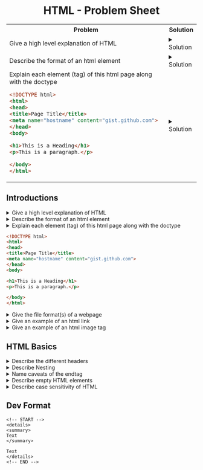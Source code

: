 <center> 
<h1> HTML - Problem Sheet </h1>
</center> 

<table style="width:100%">
<tr>
<th>Problem </th>
<th>Solution</th>
</tr>
<!-- START -->
<tr>
<td>
Give a high level explanation of HTML
</td>
<td>
<details>
<summary>
Solution
</summary> 

```
- HTML stands for Hyper Text Markup Language
- Language of Browser, tells browser how content should be rendered
```
</details>
</td>
</tr>
<!-- END -->

<!-- START -->
<tr>
<td>
Describe the format of an html element
</td>
<td>
<details>
<summary>
Solution
</summary> 

```
<tagname option1="value" option2="value"> Content </(close) tagname>
```
</details>
</td>
</tr>
<!-- END -->

<!-- START -->
<tr>
<td>
Explain each element (tag) of this html page along with the doctype

```html
<!DOCTYPE html>
<html>
<head>
<title>Page Title</title>
<meta name="hostname" content="gist.github.com">
</head>
<body>

<h1>This is a Heading</h1>
<p>This is a paragraph.</p>

</body>
</html>
```
</td>
<td>
<details>
<summary>
Solution
</summary> 

```
- Doctype defines that document is an HTML 5 Doc (There are elements specifics to html 5)
- The <html> element is the root element of an HTML page
- The <head> element contains meta information about the HTML page
- The <title> element specifies a title for the HTML page (which is shown in the browser's title bar or in the page's tab)
- The <body> element defines the document's body, and is a container for all the visible contents, such as headings, paragraphs, images, hyperlinks, tables, lists, etc.
- The <h1> element defines a large heading
- The <p> element defines a paragraph
```
</details>
</td>
</tr>
<!-- END -->


</table>

## Introductions
<!-- START -->
<details>
<summary>
Give a high level explanation of HTML
</summary> 

```
- HTML stands for Hyper Text Markup Language
- Language of Browser, tells browser how content should be rendered
```
</details>
<!-- END -->

<!-- START -->
<details>
<summary>
Describe the format of an html element
</summary> 

```
<tagname option1="value" option2="value"> Content </(close) tagname>
```
</details>
<!-- END -->

<!-- START -->
<details>
<summary>
Explain each element (tag) of this html page along with the doctype

```html
<!DOCTYPE html>
<html>
<head>
<title>Page Title</title>
<meta name="hostname" content="gist.github.com">
</head>
<body>

<h1>This is a Heading</h1>
<p>This is a paragraph.</p>

</body>
</html>
```
</summary> 

```
- Doctype defines that document is an HTML 5 Doc (There are elements specifics to html 5)
- The <html> element is the root element of an HTML page
- The <head> element contains meta information about the HTML page
- The <title> element specifies a title for the HTML page (which is shown in the browser's title bar or in the page's tab)
- The <body> element defines the document's body, and is a container for all the visible contents, such as headings, paragraphs, images, hyperlinks, tables, lists, etc.
- The <h1> element defines a large heading
- The <p> element defines a paragraph
```
</details>
<!-- END -->

<!-- START -->
<details>
<summary>
Give the file format(s) of a webpage
</summary> 

```
.html and .htm with the only difference being in the name
```
</details>
<!-- END -->

<!-- START -->
<details>
<summary>
Give an example of an html link
</summary> 

```
<a href="https://www.w3schools.com">This is a link</a>
```
</details>
<!-- END -->

<!-- START -->
<details>
<summary>
Give an example of an html image tag
</summary> 

```
<img src="w3schools.jpg" alt="W3Schools.com" width="104" height="142">
```
</details>
<!-- END -->

## HTML Basics
<!-- START -->
<details>
<summary>
Describe the different headers
</summary> 

```
h1 - h6
```
</details>
<!-- END -->

<!-- START -->
<details>
<summary>
Describe Nesting
</summary> 

```
HTML elements can contain other html elements, which is refered to as nesting
```
</details>
<!-- END -->

<!-- START -->
<details>
<summary>
Name caveats of the endtag
</summary> 

```
The end tag can be implied, although this is not best practice. Instead, you should always close tags
```
</details>

<!-- START -->
<details>
<summary>
Describe empty HTML elements
</summary> 

Elements without content are empty elements. Examples are
```
<br>
```
</details>

<!-- START -->
<details>
<summary>
Describe case sensitivity of HTML
</summary> 

```
HTML elements are not case sensitive, but W3C recommends lower case in html and demands lowercase for stricter doctypes
```
</details>
<!-- END -->

<!-- END -->
<!-- END -->

## Dev Format
```
<!-- START -->
<details>
<summary>
Text
</summary> 

Text
</details>
<!-- END -->
```